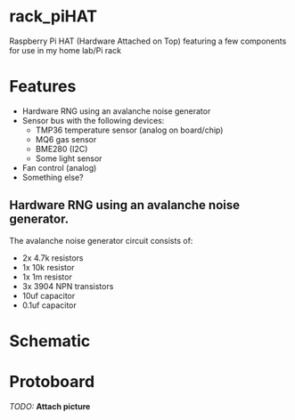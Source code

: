 # rack_piHAT
Raspberry Pi HAT (Hardware Attached on Top) featuring a few components for use in my home lab/Pi rack

# Features
- Hardware RNG using an avalanche noise generator
- Sensor bus with the following devices:
  - TMP36 temperature sensor (analog on board/chip)
  - MQ6 gas sensor
  - BME280 (I2C)
  - Some light sensor
- Fan control (analog)
- Something else?

## Hardware RNG using an avalanche noise generator.

The avalanche noise generator circuit consists of:

- 2x 4.7k resistors
- 1x 10k resistor
- 1x 1m resistor
- 3x 3904 NPN transistors
- 10uf capacitor
- 0.1uf capacitor

# Schematic

# Protoboard
*TODO:* **Attach picture**
